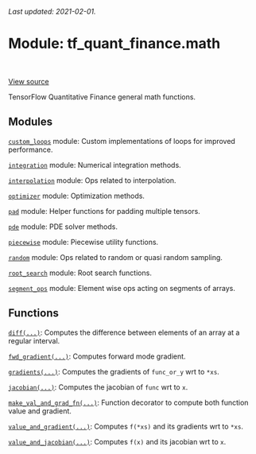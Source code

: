 <!--
This file is generated by a tool. Do not edit directly.
For open-source contributions the docs will be updated automatically.
-->

*Last updated: 2021-02-01.*

<div itemscope itemtype="http://developers.google.com/ReferenceObject">
<meta itemprop="name" content="tf_quant_finance.math" />
<meta itemprop="path" content="Stable" />
</div>

# Module: tf_quant_finance.math

<!-- Insert buttons and diff -->

<table class="tfo-notebook-buttons tfo-api" align="left">
</table>

<a target="_blank" href="https://github.com/google/tf-quant-finance/blob/master/tf_quant_finance/math/__init__.py">View source</a>



TensorFlow Quantitative Finance general math functions.



## Modules

[`custom_loops`](../tf_quant_finance/math/custom_loops.md) module: Custom implementations of loops for improved performance.

[`integration`](../tf_quant_finance/math/integration.md) module: Numerical integration methods.

[`interpolation`](../tf_quant_finance/math/interpolation.md) module: Ops related to interpolation.

[`optimizer`](../tf_quant_finance/math/optimizer.md) module: Optimization methods.

[`pad`](../tf_quant_finance/math/pad.md) module: Helper functions for padding multiple tensors.

[`pde`](../tf_quant_finance/math/pde.md) module: PDE solver methods.

[`piecewise`](../tf_quant_finance/math/piecewise.md) module: Piecewise utility functions.

[`random`](../tf_quant_finance/math/random.md) module: Ops related to random or quasi random sampling.

[`root_search`](../tf_quant_finance/math/root_search.md) module: Root search functions.

[`segment_ops`](../tf_quant_finance/math/segment_ops.md) module: Element wise ops acting on segments of arrays.

## Functions

[`diff(...)`](../tf_quant_finance/math/diff.md): Computes the difference between elements of an array at a regular interval.

[`fwd_gradient(...)`](../tf_quant_finance/math/fwd_gradient.md): Computes forward mode gradient.

[`gradients(...)`](../tf_quant_finance/math/gradients.md): Computes the gradients of `func_or_y` wrt to `*xs`.

[`jacobian(...)`](../tf_quant_finance/math/jacobian.md): Computes the jacobian of `func` wrt to `x`.

[`make_val_and_grad_fn(...)`](../tf_quant_finance/math/make_val_and_grad_fn.md): Function decorator to compute both function value and gradient.

[`value_and_gradient(...)`](../tf_quant_finance/math/value_and_gradient.md): Computes `f(*xs)` and its gradients wrt to `*xs`.

[`value_and_jacobian(...)`](../tf_quant_finance/math/value_and_jacobian.md): Computes `f(x)` and its jacobian wrt to `x`.

